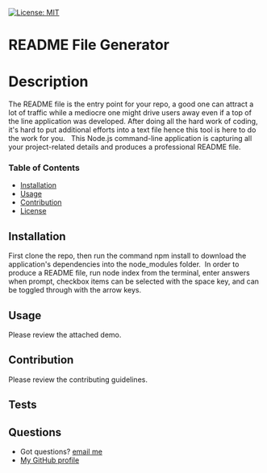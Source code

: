 [![License: MIT](https://img.shields.io/badge/License-MIT-yellow.svg)](https://opensource.org/licenses/MIT)

  # README File Generator
  # Description
  The README file is the entry point for your repo, a good one can attract a lot of traffic while a mediocre one might drive users away even if a top of the line application was developed. After doing all the hard work of coding, it's hard to put additional efforts into a text file hence this tool is here to do the work for you.   This Node.js command-line application is capturing all your project-related details and produces a professional README file. 

  ### Table of Contents
  * [Installation](#installation)
  * [Usage](#usage)
  * [Contribution](#contribution)
  * [License](#license)

  ## Installation
  First clone the repo, then run the command npm install to download the application's dependencies into the node_modules folder.  In order to produce a README file, run node index from the terminal, enter answers when prompt, checkbox items can be selected with the space key, and can be toggled through with the arrow keys.
  ## Usage
  Please review the attached demo.
  ## Contribution
  Please review the contributing guidelines.
  ## Tests
  
  ## Questions

  
  * Got questions? [email me](mailto:caspi.home@gmail.com)<br>
  * [My GitHub profile](https://github.com/hcs847)
      